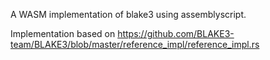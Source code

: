 A WASM implementation of blake3 using assemblyscript.

Implementation based on https://github.com/BLAKE3-team/BLAKE3/blob/master/reference_impl/reference_impl.rs